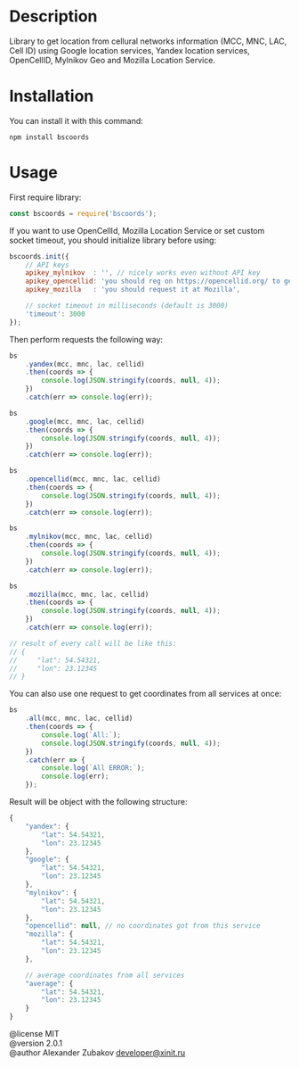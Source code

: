# Description

Library to get location from cellural networks information (MCC, MNC, LAC,
Cell ID) using Google location services, Yandex location services, OpenCellID,
Mylnikov Geo and Mozilla Location Service.


# Installation

You can install it with this command:

    npm install bscoords


# Usage

First require library:

```JavaScript
const bscoords = require('bscoords');
```

If you want to use OpenCellId, Mozilla Location Service or set custom socket
timeout, you should initialize library before using:

```JavaScript
bscoords.init({
    // API keys
    apikey_mylnikov  : '', // nicely works even without API key
    apikey_opencellid: 'you should reg on https://opencellid.org/ to get this',
    apikey_mozilla   : 'you should request it at Mozilla',

    // socket timeout in milliseconds (default is 3000)
    'timeout': 3000
});
```


Then perform requests the following way:

```JavaScript
bs
    .yandex(mcc, mnc, lac, cellid)
    .then(coords => {
        console.log(JSON.stringify(coords, null, 4));
    })
    .catch(err => console.log(err));

bs
    .google(mcc, mnc, lac, cellid)
    .then(coords => {
        console.log(JSON.stringify(coords, null, 4));
    })
    .catch(err => console.log(err));

bs
    .opencellid(mcc, mnc, lac, cellid)
    .then(coords => {
        console.log(JSON.stringify(coords, null, 4));
    })
    .catch(err => console.log(err));

bs
    .mylnikov(mcc, mnc, lac, cellid)
    .then(coords => {
        console.log(JSON.stringify(coords, null, 4));
    })
    .catch(err => console.log(err));

bs
    .mozilla(mcc, mnc, lac, cellid)
    .then(coords => {
        console.log(JSON.stringify(coords, null, 4));
    })
    .catch(err => console.log(err));

// result of every call will be like this:
// {
//     "lat": 54.54321,
//     "lon": 23.12345
// }
```


You can also use one request to get coordinates from all services at once:

```JavaScript
bs
    .all(mcc, mnc, lac, cellid)
    .then(coords => {
        console.log(`All:`);
        console.log(JSON.stringify(coords, null, 4));
    })
    .catch(err => {
        console.log(`All ERROR:`);
        console.log(err);
    });
```


Result will be object with the following structure:

```JavaScript
{
    "yandex": {
        "lat": 54.54321,
        "lon": 23.12345
    },
    "google": {
        "lat": 54.54321,
        "lon": 23.12345
    },
    "mylnikov": {
        "lat": 54.54321,
        "lon": 23.12345
    },
    "opencellid": null, // no coordinates got from this service
    "mozilla": {
        "lat": 54.54321,
        "lon": 23.12345
    },

    // average coordinates from all services
    "average": {
        "lat": 54.54321,
        "lon": 23.12345
    }
}
```


@license MIT \
@version 2.0.1 \
@author Alexander Zubakov <developer@xinit.ru>

